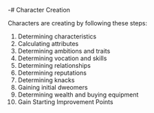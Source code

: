-# Character Creation

Characters are creating by following these steps:

1. Determining characteristics
1. Calculating attributes
1. Determining ambitions and traits
1. Determining vocation and skills
1. Determining relationships
1. Determining reputations
1. Determining knacks
1. Gaining initial dweomers
1. Determining wealth and buying equipment
1. Gain Starting Improvement Points
